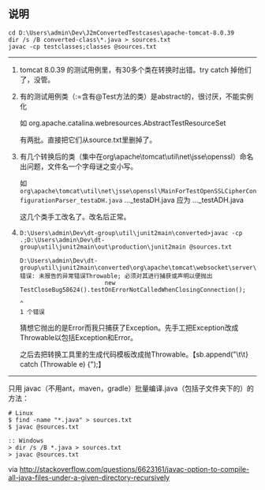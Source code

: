 说明
---

```
cd D:\Users\admin\Dev\J2mConvertedTestcases\apache-tomcat-8.0.39
dir /s /B converted-class\*.java > sources.txt
javac -cp testclasses;classes @sources.txt
```



---

1. tomcat 8.0.39 的测试用例里，有30多个类在转换时出错。try catch 掉他们了，没管。


2. 有的测试用例类（:=含有@Test方法的类）是abstract的，很讨厌，不能实例化

	如 org.apache.catalina.webresources.AbstractTestResourceSet

	有两批。直接把它们从source.txt里删掉了。

3. 有几个转换后的类（集中在org\apache\tomcat\util\net\jsse\openssl）命名出问题，文件名一个字母谜之变小写。

	如```org\apache\tomcat\util\net\jsse\openssl\MainForTestOpenSSLCipherConfigurationParser_testaDH.java```
..._testaDH.java 应为 ..._testADH.java

	这几个类手工改名了。改名后正常。

4. 
	```
	D:\Users\admin\Dev\dt-group\util\junit2main\converted>javac -cp .;D:\Users\admin\Dev\dt-group\util\junit2main\out\production\junit2main @sources.txt
	
	D:\Users\admin\Dev\dt-group\util\junit2main\converted\org\apache\tomcat\websocket\server\MainForTestCloseBug58624_testOnErrorNotCalledWhenClosingConnection.java:8: 错误: 未报告的异常错误Throwable; 必须对其进行捕获或声明以便抛出
	                        new TestCloseBug58624().testOnErrorNotCalledWhenClosingConnection();
	                                                                                         ^
	1 个错误
	```
	猜想它抛出的是Error而我只捕获了Exception。先手工把Exception改成Throwable以包括Exception和Error。
	
	之后去把转换工具里的生成代码模板改成抛Throwable。【sb.append("\t\t} catch (Throwable e) {");】

---

只用 javac（不用ant，maven，gradle）批量编译.java（包括子文件夹下的）的方法：

```
# Linux
$ find -name "*.java" > sources.txt
$ javac @sources.txt

:: Windows
> dir /s /B *.java > sources.txt
> javac @sources.txt
```

via http://stackoverflow.com/questions/6623161/javac-option-to-compile-all-java-files-under-a-given-directory-recursively
